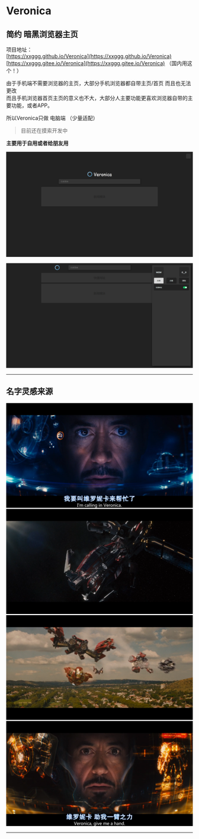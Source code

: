 # Veronica

## 简约 暗黑浏览器主页

项目地址：  
[https://xxggg.github.io/Veronica](https://xxggg.github.io/Veronica)  
[https://xxggg.gitee.io/Veronica](https://xxggg.gitee.io/Veronica)  （国内用这个！）

由于手机端不需要浏览器的主页，大部分手机浏览器都自带主页/首页 而且也无法更改  
而且手机浏览器首页主页的意义也不大，大部分人主要功能更喜欢浏览器自带的主要功能，或者APP。  

所以Veronica只做 电脑端 （少量适配）  

> 目前还在摸索开发中  

**主要用于自用或者给朋友用** 

![Veronica01](../../.vuepress/public/img/project/Veronica01.png)

![Veronica02](../../.vuepress/public/img/project/Veronica02.png)


---
## 名字灵感来源

![Veronica03](../../.vuepress/public/img/project/Veronica03.png)  
![Veronica04](../../.vuepress/public/img/project/Veronica04.png)   
![Veronica05](../../.vuepress/public/img/project/Veronica05.png)   
![Veronica06](../../.vuepress/public/img/project/Veronica06.png)  

---